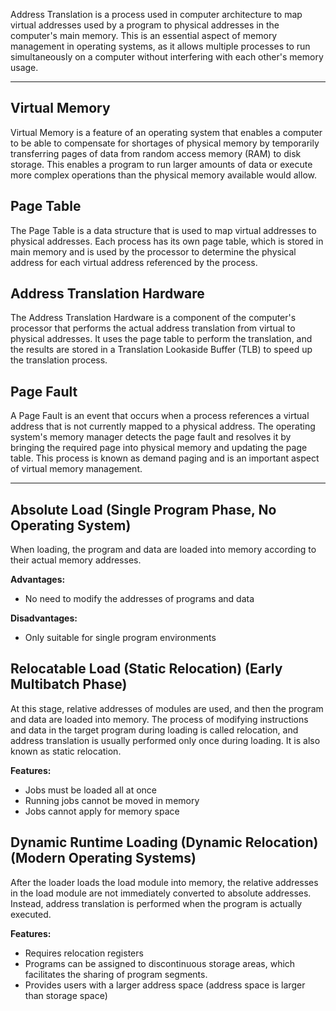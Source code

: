 Address Translation is a process used in computer architecture to map virtual addresses used by a program to physical addresses in the computer's main memory. This is an essential aspect of memory management in operating systems, as it allows multiple processes to run simultaneously on a computer without interfering with each other's memory usage.

----

## Virtual Memory

Virtual Memory is a feature of an operating system that enables a computer to be able to compensate for shortages of physical memory by temporarily transferring pages of data from random access memory (RAM) to disk storage. This enables a program to run larger amounts of data or execute more complex operations than the physical memory available would allow.

## Page Table

The Page Table is a data structure that is used to map virtual addresses to physical addresses. Each process has its own page table, which is stored in main memory and is used by the processor to determine the physical address for each virtual address referenced by the process.

## Address Translation Hardware

The Address Translation Hardware is a component of the computer's processor that performs the actual address translation from virtual to physical addresses. It uses the page table to perform the translation, and the results are stored in a Translation Lookaside Buffer (TLB) to speed up the translation process.

## Page Fault

A Page Fault is an event that occurs when a process references a virtual address that is not currently mapped to a physical address. The operating system's memory manager detects the page fault and resolves it by bringing the required page into physical memory and updating the page table. This process is known as demand paging and is an important aspect of virtual memory management.


---

## Absolute Load (Single Program Phase, No Operating System)

When loading, the program and data are loaded into memory according to their actual memory addresses.

**Advantages:**

-   No need to modify the addresses of programs and data

**Disadvantages:**

-   Only suitable for single program environments


## Relocatable Load (Static Relocation) (Early Multibatch Phase)

At this stage, relative addresses of modules are used, and then the program and data are loaded into memory. The process of modifying instructions and data in the target program during loading is called relocation, and address translation is usually performed only once during loading. It is also known as static relocation.

**Features:**

-   Jobs must be loaded all at once
-   Running jobs cannot be moved in memory
-   Jobs cannot apply for memory space


## Dynamic Runtime Loading (Dynamic Relocation) (Modern Operating Systems)

After the loader loads the load module into memory, the relative addresses in the load module are not immediately converted to absolute addresses. Instead, address translation is performed when the program is actually executed.

**Features:**

-   Requires relocation registers
-   Programs can be assigned to discontinuous storage areas, which facilitates the sharing of program segments.
-   Provides users with a larger address space (address space is larger than storage space)